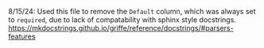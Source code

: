 8/15/24:
Used this file to remove the `Default` column, which was always set to `required`,
due to lack of compatability with sphinx style docstrings.
https://mkdocstrings.github.io/griffe/reference/docstrings/#parsers-features
